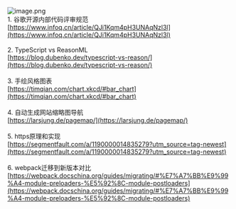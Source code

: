 ![image.png](https://cdn.nlark.com/yuque/0/2020/png/132503/1605587396861-a88f3101-c6d9-44f9-aace-189ef5edf0b6.png#height=720&id=gcFFa&margin=%5Bobject%20Object%5D&name=image.png&originHeight=720&originWidth=1080&originalType=binary&size=1344847&status=done&style=none&width=1080)<br />1. 谷歌开源内部代码评审规范<br />[https://www.infoq.cn/article/QJi1Kqm4pH3UNAqNzl3l](https://www.infoq.cn/article/QJi1Kqm4pH3UNAqNzl3l)<br />
<br />2. TypeScript vs ReasonML<br />[https://blog.dubenko.dev/typescript-vs-reason/](https://blog.dubenko.dev/typescript-vs-reason/)<br />
<br />3. 手绘风格图表<br />[https://timqian.com/chart.xkcd/#bar_chart](https://timqian.com/chart.xkcd/#bar_chart)<br />
<br />4. 自动生成网站缩略图导航<br />[https://larsjung.de/pagemap/](https://larsjung.de/pagemap/)<br />
<br />5. https原理和实现<br />[https://segmentfault.com/a/1190000014835279?utm_source=tag-newest](https://segmentfault.com/a/1190000014835279?utm_source=tag-newest)<br />
<br />6. webpack迁移到新版本对比 <br />[https://webpack.docschina.org/guides/migrating/#%E7%A7%BB%E9%99%A4-module-preloaders-%E5%92%8C-module-postloaders](https://webpack.docschina.org/guides/migrating/#%E7%A7%BB%E9%99%A4-module-preloaders-%E5%92%8C-module-postloaders)
